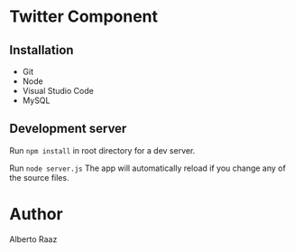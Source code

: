 # Twitter Component

## Installation

* Git
* Node
* Visual Studio Code
* MySQL

## Development server

Run `npm install` in root directory for a dev server. 

Run `node server.js` The app will automatically reload if you change any of the source files.

# Author

Alberto Raaz
